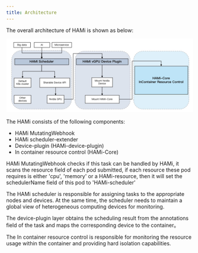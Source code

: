 ```yaml
---
title: Architecture
---
```


The overall architecture of HAMi is shown as below:

![Architecture](../resources/architect.jpg)

The HAMi consists of the following components:

- HAMi MutatingWebhook
- HAMi scheduler-extender
- Device-plugin (HAMi-device-plugin)
- In container resource control (HAMi-Core)

HAMi MutatingWebhook checks if this task can be handled by HAMi, it scans the resource field of each pod submitted, if each resource these pod requires is either 'cpu', 'memory' or a HAMi-resource, then it will set the schedulerName field of this pod to 'HAMi-scheduler'

The HAMi scheduler is responsible for assigning tasks to the appropriate nodes and devices. At the same time, the scheduler needs to maintain a global view of heterogeneous computing devices for monitoring.

The device-plugin layer obtains the scheduling result from the annotations field of the task and maps the corresponding device to the container。

The In container resource control is responsible for monitoring the resource usage within the container and providing hard isolation capabilities.



